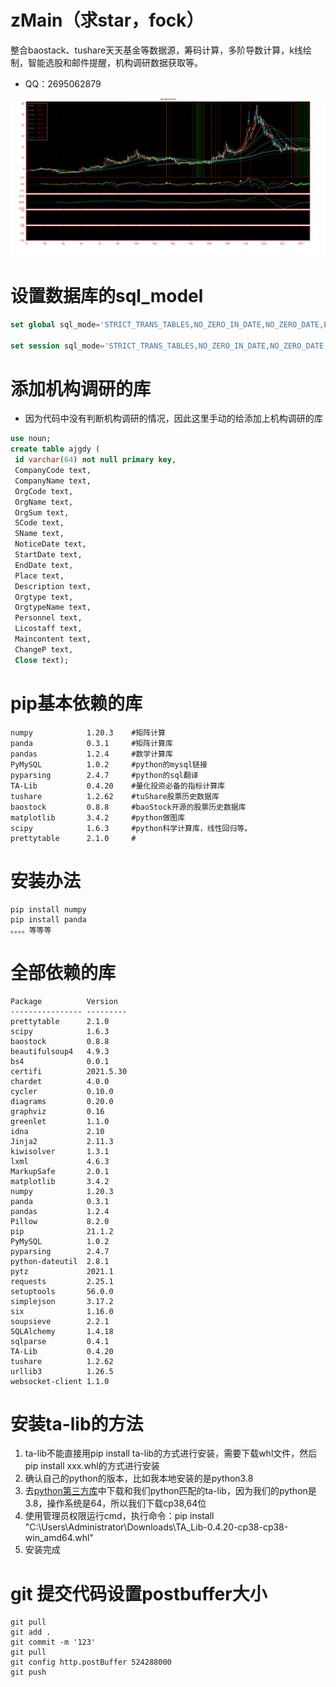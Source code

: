 # zMain（求star，fock）
[个人学习]:整合baostack、tushare天天基金等数据源，筹码计算，多阶导数计算，k线绘制，智能选股和邮件提醒，机构调研数据获取等。

整合baostack、tushare天天基金等数据源，筹码计算，多阶导数计算，k线绘制，智能选股和邮件提醒，机构调研数据获取等。
- QQ：2695062879

![zMain效果图](src/NewTun/temp/sh.600059.png)

# 设置数据库的sql_model
```sql
set global sql_mode='STRICT_TRANS_TABLES,NO_ZERO_IN_DATE,NO_ZERO_DATE,ERROR_FOR_DIVISION_BY_ZERO,NO_ENGINE_SUBSTITUTION';

set session sql_mode='STRICT_TRANS_TABLES,NO_ZERO_IN_DATE,NO_ZERO_DATE,ERROR_FOR_DIVISION_BY_ZERO,NO_ENGINE_SUBSTITUTION';
```

# 添加机构调研的库
- 因为代码中没有判断机构调研的情况，因此这里手动的给添加上机构调研的库
```sql
use noun;
create table ajgdy (
 id varchar(64) not null primary key,
 CompanyCode text,
 CompanyName text,
 OrgCode text,
 OrgName text,
 OrgSum text,
 SCode text,
 SName text,
 NoticeDate text,
 StartDate text,
 EndDate text,
 Place text,
 Description text,
 Orgtype text,
 OrgtypeName text,
 Personnel text,
 Licostaff text,
 Maincontent text,
 ChangeP text,
 Close text);
```

# pip基本依赖的库
```sqlite
numpy            1.20.3    #矩阵计算
panda            0.3.1     #矩阵计算库
pandas           1.2.4     #数学计算库
PyMySQL          1.0.2     #python的mysql链接
pyparsing        2.4.7     #python的sql翻译
TA-Lib           0.4.20    #量化投资必备的指标计算库
tushare          1.2.62    #tuShare股票历史数据库
baostock         0.8.8     #baoStock开源的股票历史数据库
matplotlib       3.4.2     #python做图库
scipy            1.6.3     #python科学计算库，线性回归等。
prettytable      2.1.0     #
```

# 安装办法

```sqlite
pip install numpy
pip install panda
。。。。等等等
```

# 全部依赖的库

```sqlite
Package          Version
---------------- ---------
prettytable      2.1.0
scipy            1.6.3
baostock         0.8.8
beautifulsoup4   4.9.3
bs4              0.0.1
certifi          2021.5.30
chardet          4.0.0
cycler           0.10.0
diagrams         0.20.0
graphviz         0.16
greenlet         1.1.0
idna             2.10
Jinja2           2.11.3
kiwisolver       1.3.1
lxml             4.6.3
MarkupSafe       2.0.1
matplotlib       3.4.2
numpy            1.20.3
panda            0.3.1
pandas           1.2.4
Pillow           8.2.0
pip              21.1.2
PyMySQL          1.0.2
pyparsing        2.4.7
python-dateutil  2.8.1
pytz             2021.1
requests         2.25.1
setuptools       56.0.0
simplejson       3.17.2
six              1.16.0
soupsieve        2.2.1
SQLAlchemy       1.4.18
sqlparse         0.4.1
TA-Lib           0.4.20
tushare          1.2.62
urllib3          1.26.5
websocket-client 1.1.0

```


# 安装ta-lib的方法
1. ta-lib不能直接用pip install ta-lib的方式进行安装，需要下载whl文件，然后pip install xxx.whl的方式进行安装
2. 确认自己的python的版本，比如我本地安装的是python3.8
3. 去[python第三方库](https://www.lfd.uci.edu/~gohlke/pythonlibs/#ta-lib)中下载和我们python匹配的ta-lib，因为我们的python是3.8，操作系统是64，所以我们下载cp38,64位
4. 使用管理员权限运行cmd，执行命令：pip install "C:\Users\Administrator\Downloads\TA_Lib-0.4.20-cp38-cp38-win_amd64.whl"
5. 安装完成

# git 提交代码设置postbuffer大小
```sqlite
git pull
git add .
git commit -m '123'
git pull
git config http.postBuffer 524288000
git push
```


